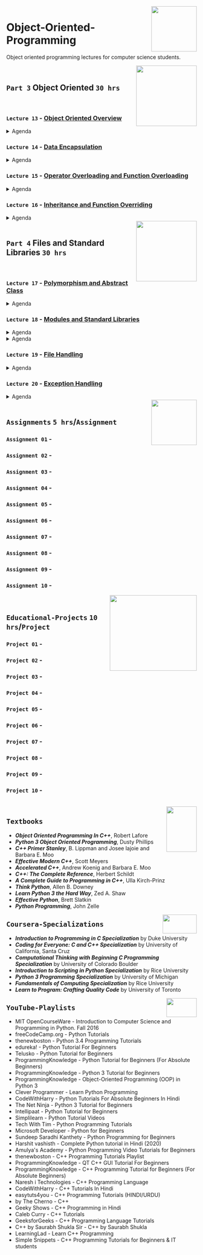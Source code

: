 <img align="right" width="120" height="120" src="https://github.com/cs-MohamedAyman/Computer-Science-Textbooks/blob/master/logos/object-oriented.jpg">

# Object-Oriented-Programming
Object oriented programming lectures for computer science students.

<img align="right" width="160" height="160" src="https://github.com/cs-MohamedAyman/Computer-Science-Textbooks/blob/master/logos/practice1.jpg">
<br>

## `Part 3` Object Oriented `30 hrs`
<br>

### `Lecture 13` - [Object Oriented Overview](https://github.com/cs-MohamedAyman/Object-Oriented-Programming/tree/master/Lecture-13-Object-Oriented-Overview)
<details>
  <summary>Agenda</summary><br>

  - Introduction to OOP
  - Classes and Objects
  - Attributes
  - Methods
  - Constructors
  - Destructors
</details>

### `Lecture 14` - [Data Encapsulation](https://github.com/cs-MohamedAyman/Object-Oriented-Programming/tree/master/Lecture-14-Data-Encapsulation)
<details>
  <summary>Agenda</summary><br>

  - Introduction to Data Encapsulation
  - Static Variables
  - Static Methods
  - Private Variables
  - Private Methods
  - Class Prototyping
</details>

### `Lecture 15` - [Operator Overloading and Function Overloading](https://github.com/cs-MohamedAyman/Object-Oriented-Programming/tree/master/Lecture-15-Operator-Overloading-and-Function-Overloading)
<details>
  <summary>Agenda</summary><br>

  - Operator Overloading
  - Input/Output Operators Overloading
  - Arithmetic Operators Overloading
  - Binary Operators Overloading
  - Assignment Operators Overloading
  - Subscripting Operator Overloading
  - Function Overloading
</details>

### `Lecture 16` - [Inheritance and Function Overriding](https://github.com/cs-MohamedAyman/Object-Oriented-Programming/tree/master/Lecture-16-Inheritance-and-Function-Overriding)
<details>
  <summary>Agenda</summary><br>

  - Introduction to Inheritance
  - Access Modifiers
  - Function Overriding
  - Multiple Inheritance
  - Composition Relationship
  - Aggregation Relationship
</details>

<img align="right" width="160" height="160" src="https://github.com/cs-MohamedAyman/Computer-Science-Textbooks/blob/master/logos/practice1.jpg">
<br>

## `Part 4` Files and Standard Libraries `30 hrs`
<br>

### `Lecture 17` - [Polymorphism and Abstract Class](https://github.com/cs-MohamedAyman/Object-Oriented-Programming/tree/master/Lecture-17-Polymorphism-and-Abstract-Class)
<details>
  <summary>Agenda</summary><br>

  - Introduction to Abstraction
  - Abstract Class
  - Abstract Method
  - Abstract Properties
  - Polymorphism
</details>

### `Lecture 18` - [Modules and Standard Libraries](https://github.com/cs-MohamedAyman/Object-Oriented-Programming/tree/master/Lecture-18-Modules-and-Standard-Libraries)
<details>
  <summary>Agenda</summary><br>

  - Modules in Python
  - Counter Module
  - DefaultDict Module
  - DateTime Module
  - Timedelta Module
  - Calendar Module
</details>

<details>
  <summary>Agenda</summary><br>

  - Modules in C++
  - Cmath Module
  - Random Module
  - Numeric Module
  - Ctime Module
  - Standard Template Libraries
</details>

### `Lecture 19` - [File Handling](https://github.com/cs-MohamedAyman/Object-Oriented-Programming/tree/master/Lecture-19-File-Handling)
<details>
  <summary>Agenda</summary><br>

  - Introduction to File Handling
  - Text files
  - CSV files
  - Json files
  - XML files
  - YAML files
  - INI files
</details>

### `Lecture 20` - [Exception Handling](https://github.com/cs-MohamedAyman/Object-Oriented-Programming/tree/master/Lecture-20-Exception-Handling)
<details>
  <summary>Agenda</summary><br>

  - Introduction to Exception Handling
  - Types of Exceptions
  - The except Clause with No Exceptions
  - The except Clause with Multiple Exceptions
  - The try/except, else, and finally
  - Assertions
</details>

<img align="right" width="120" height="120" src="https://github.com/cs-MohamedAyman/Computer-Science-Textbooks/blob/master/logos/practice2.jpg">
<br>

## `Assignments` `5 hrs`/`Assignment`

### `Assignment 01` - 
### `Assignment 02` - 
### `Assignment 03` - 
### `Assignment 04` - 
### `Assignment 05` - 
### `Assignment 06` - 
### `Assignment 07` - 
### `Assignment 08` - 
### `Assignment 09` - 
### `Assignment 10` - 

<img align="right" width="230" height="200" src="https://github.com/cs-MohamedAyman/Computer-Science-Textbooks/blob/master/logos/educational-projects.jpg">
<br>

## `Educational-Projects` `10 hrs`/`Project`

### `Project 01` -
### `Project 02` -
### `Project 03` -
### `Project 04` -
### `Project 05` -
### `Project 06` -
### `Project 07` -
### `Project 08` -
### `Project 09` -
### `Project 10` -

<br>
<img align="right" width="80" height="120" src="https://github.com/cs-MohamedAyman/Computer-Science-Textbooks/blob/master/logos/textbooks.jpg">

## `Textbooks`

* ***Object Oriented Programming In C++***, Robert Lafore
* ***Python 3 Object Oriented Programming***, Dusty Phillips
* ***C++ Primer Stanley***, B. Lippman and Josee lajoie and Barbara E. Moo
* ***Effective Modern C++***, Scott Meyers
* ***Accelerated C++***, Andrew Koenig and Barbara E. Moo
* ***C++: The Complete Reference***, Herbert Schildt
* ***A Complete Guide to Programming in C++***, Ulla Kirch-Prinz
* ***Think Python***, Allen B. Downey
* ***Learn Python 3 the Hard Way***, Zed A. Shaw
* ***Effective Python***, Brett Slatkin
* ***Python Programming***, John Zelle

<img align="right" width="90" height="50" src="https://github.com/cs-MohamedAyman/Coursera-Specializations/blob/master/organizations-logos/coursera.jpg">

## `Coursera-Specializations`

* ***Introduction to Programming in C Specialization*** by Duke University
* ***Coding for Everyone: C and C++ Specialization*** by University of California, Santa Cruz
* ***Computational Thinking with Beginning C Programming Specialization*** by University of Colorado Boulder
* ***Introduction to Scripting in Python Specialization*** by Rice University
* ***Python 3 Programming Specialization*** by University of Michigan
* ***Fundamentals of Computing Specialization*** by Rice University
* ***Learn to Program: Crafting Quality Code*** by University of Toronto

<img align="right" width="80" height="50" src="https://github.com/cs-MohamedAyman/YouTube-Playlists/blob/master/organizations-logos/youtube.jpg">

## `YouTube-Playlists`

* MIT OpenCourseWare - Introduction to Computer Science and Programming in Python. Fall 2016
* freeCodeCamp.org - Python Tutorials
* thenewboston - Python 3.4 Programming Tutorials
* edureka! - Python Tutorial For Beginners
* Telusko - Python Tutorial for Beginners
* ProgrammingKnowledge - Python Tutorial for Beginners (For Absolute Beginners)
* ProgrammingKnowledge - Python 3 Tutorial for Beginners
* ProgrammingKnowledge - Object-Oriented Programming (OOP) in Python 3
* Clever Programmer - Learn Python Programming
* CodeWithHarry - Python Tutorials For Absolute Beginners In Hindi
* The Net Ninja - Python 3 Tutorial for Beginners
* Intellipaat - Python Tutorial for Beginners
* Simplilearn - Python Tutorial Videos
* Tech With Tim - Python Programming Tutorials
* Microsoft Developer - Python for Beginners
* Sundeep Saradhi Kanthety - Python Programming for Beginners
* Harshit vashisth - Complete Python tutorial in Hindi (2020)
* Amulya's Academy - Python Programming Video Tutorials for Beginners
* thenewboston - C++ Programming Tutorials Playlist
* ProgrammingKnowledge - QT C++ GUI Tutorial For Beginners
* ProgrammingKnowledge - C++ Programming Tutorial for Beginners (For Absolute Beginners)
* Naresh i Technologies - C++ Programming Language
* CodeWithHarry - C++ Tutorials In Hindi
* easytuts4you - C++ Programming Tutorials (HINDI/URDU)
* by The Cherno - C++
* Geeky Shows - C++ Programming in Hindi
* Caleb Curry - C++ Tutorials
* GeeksforGeeks - C++ Programming Language Tutorials
* C++ by Saurabh Shukla Sir - C++ by Saurabh Shukla
* LearningLad - Learn C++ Programming
* Simple Snippets - C++ Programming Tutorials for Beginners & IT students
